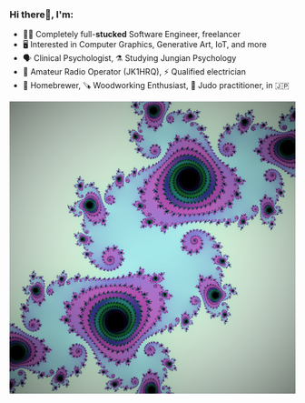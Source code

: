 ### Hi there👋, I'm:

- 👨‍💻 Completely full-**stucked** Software Engineer, freelancer
- 🖥️ Interested in Computer Graphics, Generative Art, IoT, and more
- 🗣️ Clinical Psychologist, ⚗️ Studying Jungian Psychology
- 📡 Amateur Radio Operator (JK1HRQ), ⚡ Qualified electrician
- 🍺 Homebrewer, 🪚 Woodworking Enthusiast, 🥋 Judo practitioner, in 🇯🇵

![JuliaSet](julia.png)
